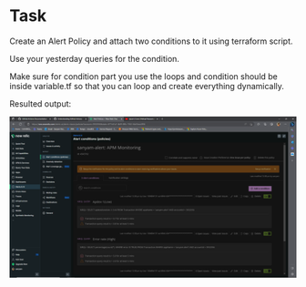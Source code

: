 # Task

Create an Alert Policy and attach two conditions to it using terraform script.

Use your yesterday queries for the condition.

Make sure for condition part you use the loops and condition should be inside variable.tf so that you can loop and create everything dynamically.

Resulted output:

![NewRelic Alert created](./NewRelic%20Alert%20created.png)
